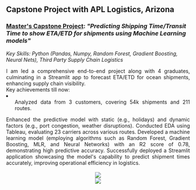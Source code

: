 ## Capstone Project with APL Logistics, Arizona

### <ins>Master's Capstone Project</ins>: *"Predicting Shipping Time/Transit Time to show ​ETA/ETD for shipments using Machine Learning models"* <br>

_Key Skills: Python (Pandas, Numpy, Random Forest, Gradient Boosting, Neural Nets), Third Party Supply Chain Logistics_

<div style="text-align: justify">
I am led a comprehensive end-to-end project along with 4 graduates, culminating in a Streamlit app to forecast ETA/ETD for ocean shipments, enhancing supply chain visibility.<br>
Key achievements till now:
<li> 
<ul>Analyzed data from 3 customers, covering 54k shipments and 211 routes.</ul>
Enhanced the predictive model with static (e.g., holidays) and dynamic factors (e.g., port congestion, weather disruptions).
Conducted EDA using Tableau, evaluating 23 carriers across various routes.
Developed a machine learning model (employing algorithms such as Random Forest, Gradient Boosting, MLR, and Neural Networks) with an R2 score of 0.78, demonstrating high predictive accuracy.
Successfully deployed a Streamlit application showcasing the model's capability to predict shipment times accurately, improving operational efficiency in logistics.

</li>
</div>
<br>
<center><img src="Picture1.png"/></center>
<center><img src="Picture2.png"/></center>
<br>
